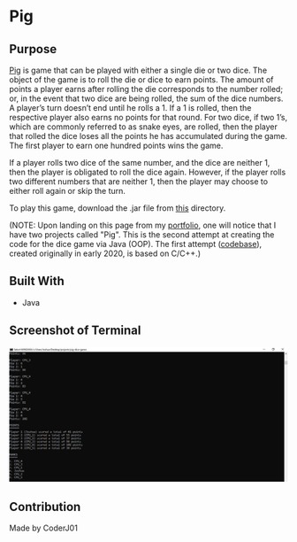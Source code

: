# Pig

## Purpose
[Pig](https://en.wikipedia.org/wiki/Pig_(dice_game)#Two-Dice_Pig) is game that can be played with either a single die or two dice. The object of the game is to roll the die or dice to earn points. The amount of points a player earns after rolling the die corresponds to the number rolled; or, in the event that two dice are being rolled, the sum of the dice numbers. A player’s turn doesn’t end until he rolls a 1. If a 1 is rolled, then the respective player also earns no points for that round. For two dice, if two 1’s, which are commonly referred to as snake eyes, are rolled, then the player that rolled the dice loses all the points he has accumulated during the game. The first player to earn one hundred points wins the game.

If a player rolls two dice of the same number, and the dice are neither 1, then the player is obligated to roll the dice again. However, if the player rolls two different numbers that are neither 1, then the player may choose to either roll again or skip the turn. 

To play this game, download the .jar file from [this](https://github.com/CoderJ01/pig-dice-game/tree/main/assets/jar) directory. 

(NOTE: Upon landing on this page from my [portfolio](https://coderj01.github.io/coding-portfolio-website/), one will notice that I have two projects called "Pig". This is the second attempt at creating the code for the dice game via Java (OOP). The first attempt ([codebase](https://github.com/CoderJ01/pig/blob/main/assets/plain_text/codebase.txt)), created originally in early 2020, is based on C/C++.)

## Built With
* Java

## Screenshot of Terminal
![Alt text](./assets/images/terminal.JPG?raw=true "Pig")

## Contribution
Made by CoderJ01